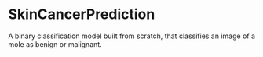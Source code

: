 # SkinCancerPrediction
A binary classification model built from scratch, that classifies an image of a mole as benign or malignant. 
